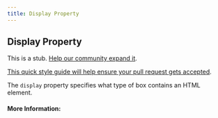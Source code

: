```yaml
---
title: Display Property
---
```

## Display Property

This is a stub. <a href='https://github.com/freecodecamp/guides/tree/master/src/pages/css/layout/display-property/index.md' target='_blank' rel='nofollow'>Help our community expand it</a>.

<a href='https://github.com/freecodecamp/guides/blob/master/README.md' target='_blank' rel='nofollow'>This quick style guide will help ensure your pull request gets accepted</a>.

<!-- The article goes here, in GitHub-flavored Markdown. Feel free to add YouTube videos, images, and CodePen/JSBin embeds  -->
The ```display``` property specifies what type of box contains an HTML element.
#### More Information:
<!-- Please add any articles you think might be helpful to read before writing the article -->


